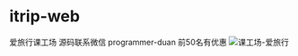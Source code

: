 # itrip-web
爱旅行课工场
源码联系微信  programmer-duan
前50名有优惠
![课工场-爱旅行](https://images.cnblogs.com/cnblogs_com/xikui/2146954/o_220419130731_%E5%BE%AE%E4%BF%A1%E5%9B%BE%E7%89%87_20220419210721.png)
